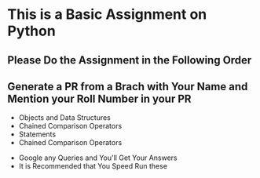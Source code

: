 # This is a Basic Assignment on Python 
## Please Do the Assignment in the Following Order

## Generate a PR from a Brach with Your Name and Mention your Roll Number in your PR
- Objects and Data Structures 
- Chained Comparison Operators 
- Statements 
- Chained Comparison Operators

* Google any Queries and You'll Get Your Answers 
* It is Recommended that You Speed Run these 
